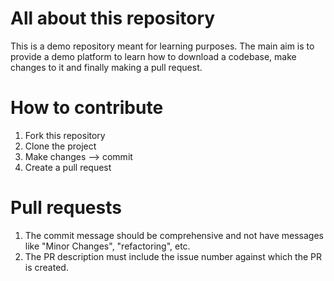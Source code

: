 # All about this repository
This is a demo repository meant for learning purposes. The main aim is to provide a demo platform to learn how to download a codebase, make changes to it and finally making a pull request. 

# How to contribute
1. Fork this repository
2. Clone the project
3. Make changes --> commit
4. Create a pull request

# Pull requests
1. The commit message should be comprehensive and not have messages like "Minor Changes", "refactoring", etc.
2. The PR description must include the issue number against which the PR is created.
